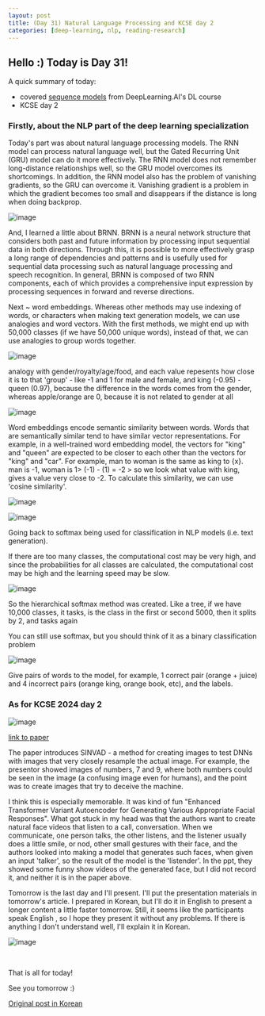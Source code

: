 ```yaml
---
layout: post
title: (Day 31) Natural Language Processing and KCSE day 2
categories: [deep-learning, nlp, reading-research]
---
```


## Hello :) Today is Day 31!
A quick summary of today:
* covered [sequence models](https://www.coursera.org/learn/nlp-sequence-models/home/week/2) from DeepLearning.AI's DL course
* KCSE day 2

### **Firstly, about the NLP part of the deep learning specialization**

Today's part was about natural language processing models.
The RNN model can process natural language well, but the Gated Recurring Unit (GRU) model can do it more effectively. The RNN model does not remember long-distance relationships well, so the GRU model overcomes its shortcomings. In addition, the RNN model also has the problem of vanishing gradients, so the GRU can overcome it. Vanishing gradient is a problem in which the gradient becomes too small and disappears if the distance is long when doing backprop.

![image](https://github.com/ivanstudyblog/ivanstudyblog.github.io/assets/167014511/004f89e7-b1fd-4cbd-9b5a-be11df9d2a35)

And, I learned a little about BRNN. BRNN is a neural network structure that considers both past and future information by processing input sequential data in both directions. Through this, it is possible to more effectively grasp a long range of dependencies and patterns and is usefully used for sequential data processing such as natural language processing and speech recognition. In general, BRNN is composed of two RNN components, each of which provides a comprehensive input expression by processing sequences in forward and reverse directions.

Next ~ word embeddings.
Whereas other methods may use indexing of words, or characters when making text generation models, we can use analogies and word vectors. With the first methods, we might end up with 50,000 classes (if we have 50,000 unique words), instead of that, we can use analogies to group words together. 

![image](https://github.com/ivanstudyblog/ivanstudyblog.github.io/assets/167014511/5219072d-9e6b-4fed-864b-2a9f5c7c81e6)

analogy with gender/royalty/age/food, and each value repesents how close it is to that 'group' - like -1 and 1 for male and female, and king (-0.95) - queen (0.97), because the difference in the words comes from the gender, whereas apple/orange are 0, because it is not related to gender at all

![image](https://github.com/ivanstudyblog/ivanstudyblog.github.io/assets/167014511/1256a041-9a4f-45a9-b012-844176e8a738)

Word embeddings encode semantic similarity between words. Words that are semantically similar tend to have similar vector representations. For example, in a well-trained word embedding model, the vectors for "king" and "queen" are expected to be closer to each other than the vectors for "king" and "car".
For example, man to woman is the same as king to {x}. man is -1, woman is 1>  (-1) - (1) = -2 > so we look what value with king, gives a value very close to -2. To calculate this similarity, we can use 'cosine similarity'. 

![image](https://github.com/ivanstudyblog/ivanstudyblog.github.io/assets/167014511/2c182626-3735-4b0e-954d-d39d7597f7a5)

![image](https://github.com/ivanstudyblog/ivanstudyblog.github.io/assets/167014511/203e0d9a-c1bb-4152-98e6-5fddc9079919)

Going back to softmax being used for classification in NLP models (i.e. text generation). 

If there are too many classes, the computational cost may be very high, and since the probabilities for all classes are calculated, the computational cost may be high and the learning speed may be slow.

![image](https://github.com/ivanstudyblog/ivanstudyblog.github.io/assets/167014511/6e05dc37-6eff-46d6-b711-fc8c9df9efe5)

So the hierarchical softmax method was created. Like a tree, if we have 10,000 classes, it tasks, is the class in the first or second 5000, then it splits by 2, and tasks again

You can still use softmax, but you should think of it as a binary classification problem

![image](https://github.com/ivanstudyblog/ivanstudyblog.github.io/assets/167014511/d09b90b5-0f5c-44a0-885c-4702ec06b2e3)

Give pairs of words to the model, for example, 1 correct pair (orange + juice) and 4 incorrect pairs (orange king, orange book, etc), and the labels.

### **As for KCSE 2024 day 2**

![image](https://github.com/ivanstudyblog/ivanstudyblog.github.io/assets/167014511/17018213-cd71-4b12-9238-7c9475615561)

[link to paper](https://dl.acm.org/doi/10.1145/3635706)

The paper introduces SINVAD - a method for creating images to test DNNs with images that very closely resample the actual image. For example, the presentor showed images of numbers, 7 and 9, where both numbers could be seen in the image (a confusing image even for humans), and the point was to create images that try to deceive the machine.

I think this is especially memorable. It was kind of fun
"Enhanced Transformer Variant Autoencoder for Generating Various Appropriate Facial Responses". What got stuck in my head was that the authors want to create natural face videos that listen to a call, conversation. When we communicate, one person talks, the other listens, and the listener usually does a little smile, or nod, other small gestures with their face, and the authors looked into making a model that generates such faces, when given an input 'talker', so the result of the model is the 'listender'. In the ppt, they showed some funny show videos of the generated face, but I did not record it, and neither it is in the paper above. 

Tomorrow is the last day and I'll present. I'll put the presentation materials in tomorrow's article. I prepared in Korean, but I'll do it in English to present a longer content a little faster tomorrow. Still, it seems like the participants speak English , so I hope they present it without any problems. If there is anything I don't understand well, I'll explain it in Korean.

![image](https://github.com/ivanstudyblog/ivanstudyblog.github.io/assets/167014511/07b63014-476a-4faf-a676-584d88caffe4)

<br/>

That is all for today!

See you tomorrow :)

[Original post in Korean](https://50daysml.blogspot.com/2024/02/day-31-day-2.html)
